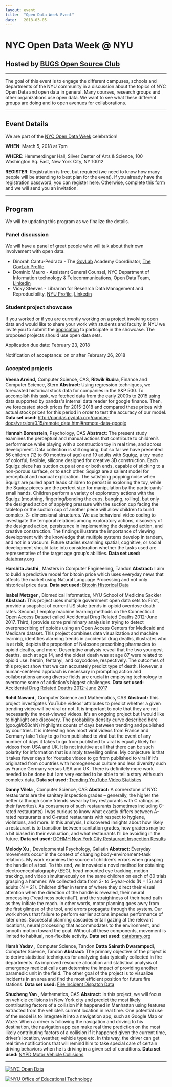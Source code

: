 ```yaml
---
layout: event
title:  "Open Data Week Event"
date:   2018-03-05
---
```


# NYC Open Data Week @ NYU
## Hosted by [BUGS Open Source Club](https://bugs-nyu.github.io/)

--------------------------------------------------------------

The goal of this event is to engage the different campuses, schools and
departments of the NYU community in a discussion about the topics of NYC
Open Data and open data in general. Many courses, research groups and
other organizations use open data. We want to see what these different
groups are doing and to open avenues for collaborations.

--------------------------------------------------------------

## Event Details

We are part of the [NYC Open Data Week](https://www.open-data.nyc/)
celebration!

**WHEN**: March 5, 2018 at 7pm

**WHERE**: Hemmerdinger Hall, Silver Center of Arts & Science, 100
Washington Sq. East, New York City, NY 10012

**REGISTER**: Registration is free, but required (we need to know how many
people will be attending to best plan for the event). If you already
have the registration password, you can register
[here](https://www.eventbrite.com/e/nyc-open-data-week-nyu-hosted-by-bugs-tickets-42397663553).
Otherwise, complete this [form](https://goo.gl/forms/jGNMekxQ52ucYwbz1)
and we will send you an invitation.

--------------------------------------------------------------

## Program

We will be updating this program as we finalize the details.

### Panel discussion

We will have a panel of great people who will talk about their own
involvement with open data.

- Dinorah Cantu-Pedraza - The [GovLab](http://www.thegovlab.org/) Academy Coordinator, [The GovLab Profile](http://www.thegovlab.org/team.html#dinorah-cantu-pedraza)
- Dominic Mauro - Assistant General Counsel, NYC Department of Information technology & Telecommunications, Open Data Team, [Linkedin](https://www.linkedin.com/in/dominicmauro/)
- Vicky Steeves - Librarian for Research Data Management and Reproducibility, [NYU Profile](https://library.nyu.edu/people/victoria-steeves/), [Linkedin](https://www.linkedin.com/in/victoriaisteeves/)


### Student project showcase

If you worked or if you are currently working on a project involving
open data and would like to share your work with students and faculty in
NYU we invite you to submit the
[application](https://goo.gl/forms/jGNMekxQ52ucYwbz1) to participate in
the showcase. The proposed projects should use open data sets.

Application due date: February 23, 2018

Notification of acceptance: on or after February 26, 2018

### Accepted projects

**Veena Arvind,** Computer Science, CAS,
**Ritwik Rudra**, Finance and Computer Science, Stern
**Abstract:** Using regression techniques, we forecasted historical stock data for companies in the S&P 500. To accomplish this task, we
fetched data from the early 2000s to 2015 using data supported by pandas's internal data reader for google finance. Then, we forecasted
stock prices for 2015-2018 and compared these prices with actual stock prices for this period in order to test the accuracy of our model.
**Data set used:**
<http://pandas.pydata.org/pandas-docs/version/0.15/remote_data.html#remote-data-google>

**Hannah Borenstein**, Psychology, CAS
**Abstract:** The present study examines the perceptual and manual actions that contribute to children’s performance while playing with a
construction toy in real time, and across development. Data collection is still ongoing, but so far we have presented 56 children (12 to 60
months of age) and 19 adults with Squigz, a toy made of colorful, flexible, silicone designed for creative 3D construction. Each Squigz piece has suction cups at one or both ends, capable of sticking to a non-porous surface, or to each other. Squigz are a salient model for perceptual and manual exploration. The satisfying popping noise when Squigz are pulled apart leads children to persist in exploring the toy,
while the Squigz pieces are the perfect size for manipulation by the participants’ small hands. Children perform a variety of exploratory
actions with the Squigz (mouthing, fingering/bending the cups, banging, rolling), but only the designed action of applying pressure with the
suction cup facing the tabletop or the suction cup of another piece will allow children to build complex, 3- dimensional structures. We use
behavioral video coding to investigate the temporal relations among exploratory actions, discovery of the designed action, persistence in
implementing the designed action, and creative construction. The findings illustrate the importance of viewing development with the knowledge that multiple systems develop in tandem, and not in a vacuum. Future studies examining spatial, cognitive, or social development should take into consideration whether the tasks used are representative of the target age group’s abilities.
**Data set used:** [databrary.org](https://nyu.databrary.org/)

**Harshita Jasthi** , Masters in Computer Engineering, Tandon
**Abstract:** I aim to build a predictive model for bitcoin price which uses everyday news that affects the market using Natural Language
Processing and not only historical price data.
**Data set used:** [Bitcoin Historical
Data](https://www.kaggle.com/mczielinski/bitcoin-historical-data)

**Isabel Metzger** , Biomedical Informatics, NYU School of Medicine
Sackler
**Abstract:** This project uses multiple government open data sets to: First, provide a snapshot of current US state trends in opioid overdose
death rates. Second, I employ machine learning methods on the Connecticut Open Access Dataset called Accidental Drug Related Deaths 2012-June 2017. Third, I provide some preliminary analysis in trying to detect overprescribing of opioids using an Open Access Centers for Medicaid and Medicare dataset. This project combines data visualization and machine learning, identifies alarming trends in accidental drug deaths, illustrates who is at risk, depicts the proportion of Naloxone prescribing pharmacies to opioid deaths, and more. Descriptive analysis reveal that the two youngest deaths, each at age 14, and the oldest death was at age 87 were related to opioid use: heroin, fentanyl, and oxycodone, respectively. The outcomes of this project show that we can accurately predict type of death. However, a human-centered approach is necessary in prompting action and collaborations among diverse fields are crucial in employing technology to overcome some of addiction’s biggest challenges.
**Data set used:** [Accidental Drug Related Deaths 2012-June
2017](https://catalog.data.gov/dataset/accidental-drug-related-deaths-january-2012-sept-2015)

**Rohit Nawani** , Computer Science and Mathematics, CAS
**Abstract:** This project investigates YouTube videos' attributes to predict whether a given trending video will be viral or not. It is important to note that they are not necessarily the most-viewed videos. It's an ongoing project but I would like to highlight one discovery. The probability density curve described here (goo.gl/b58chN) highlights counts of days between trending and published by countries. It is interesting how most viral videos from France and Germany take 1 day to go from published to viral but the event of any number of days it takes to go from published to viral is equally likely for videos from USA and UK. It is not intuitive at all that there can be such polarity for information that is simply travelling online. My conjecture is that it takes fewer days for Youtube videos to go from published to viral if it's originated from countries with homogeneous culture and less diversity such as France Germany versus USA and UK. There is definitely more work needed to be done but I am very excited to be able to tell a story with such complex data.
**Data set used:** [Trending YouTube Video
Statistics](https://www.kaggle.com/datasnaek/youtube-new)

**Danny Vilela** , Computer Science, CAS
**Abstract:** A cornerstone of NYC restaurants are the sanitary inspection grades – generally, the higher the better (although some friends swear by tiny restaurants with C ratings as their favorites). As consumers of such restaurants (sometimes including C-rated restaurants) I was curious to know what exactly differs between A-rated restaurants and C-rated restaurants with respect to hygiene, violations, and more. In this analysis, I discovered insights about how likely a restaurant is to transition between sanitation grades, how graders may be a bit biased in their evaluation, and what restaurants I'll be avoiding in the future.
**Data set used:** [DOHMH New York City Restaurant Inspection
Results](https://data.cityofnewyork.us/Health/DOHMH-New-York-City-Restaurant-Inspection-Results/43nn-pn8j)

**Melody Xu** , Developmental Psychology, Gallatin
**Abstract:** Everyday movements occur in the context of changing body-environment-task relations. My work examines the source of children’s errors when grasping the handle of a tool. To this end, we innovated a novel method for obtaining electroencephalography (EEG), head-mounted eye tracking, motion tracking, and video simultaneously on the same children on each of 80 trials grasping a hammer. We collected data from 3- to 5-year-olds (N = 15) and adults (N = 21). Children differ in terms of where they direct their visual attention when the direction of the handle is revealed, their neural processing (“readiness potential”), and the straightness of their hand path as they initiate the reach. In other words, motor planning goes awry from the first glimpse of the tool, and errors propagate through the system. Our work shows that failure to perform earlier actions impedes performance of later ones. Successful planning cascades entail gazing at the relevant locations, neural processing that accommodates to the environment, and smooth motion toward the goal. Without all these components, movement is limited to habitual, non-flexible activity.
**Data set used:** [databrary.org](https://nyu.databrary.org/)

**Harsh Yadav** , Computer Science, Tandon
**Datta Sainath Dwarampudi**, Computer Science, Tandon
**Abstract:** The primary objective of the project is to derive statistical techniques for analyzing data typically collected in fire departments. As improved resource allocation and statistical analysis of emergency medical calls can determine the impact of providing another
paramedic unit in the field. The other goal of the project is to visualize incidents in an area and find the most efficient position for
future fire stations.
**Data set used:** [Fire Incident Dispatch
Data](https://data.cityofnewyork.us/Public-Safety/Fire-Incident-Dispatch-Data/8m42-w767)

**Shucheng Yan** , Mathematics, CAS
**Abstract:** In this project, we will focus on vehicle collisions in New York city and predict the most likely contributing factors of a collision if it happened in Manhattan using features extracted from the vehicle’s current location in real time. One potential use of the model is to integrate it into a navigation app, such as Google Map or Waze. When a driver is following the navigation and driving to his destination, the navigation app can make real time prediction on the most likely contributing factors of a collision if it happened given the current time, driver’s location, weather, vehicle type etc. In this way, the driver can get real time notifications that will remind him to take special care of certain driving behaviors when he is driving in a given set of conditions. 
**Data set used:** [NYPD Motor Vehicle
Collisions](https://data.cityofnewyork.us/Public-Safety/NYPD-Motor-Vehicle-Collisions/h9gi-nx95/data)

------------------------------------------------------------------------

[![NYC Open
Data](https://www.open-data.nyc/wp-content/uploads/2018/01/NYCOpenData_Logo-1-300x52.png)](https://opendata.cityofnewyork.us/)

[![NYU Office of Educational
Technology](https://18798-presscdn-pagely.netdna-ssl.com/fas-edtech/wp-content/uploads/sites/354/2014/09/logoNav3.png)](https://wp.nyu.edu/fas-edtech//)

